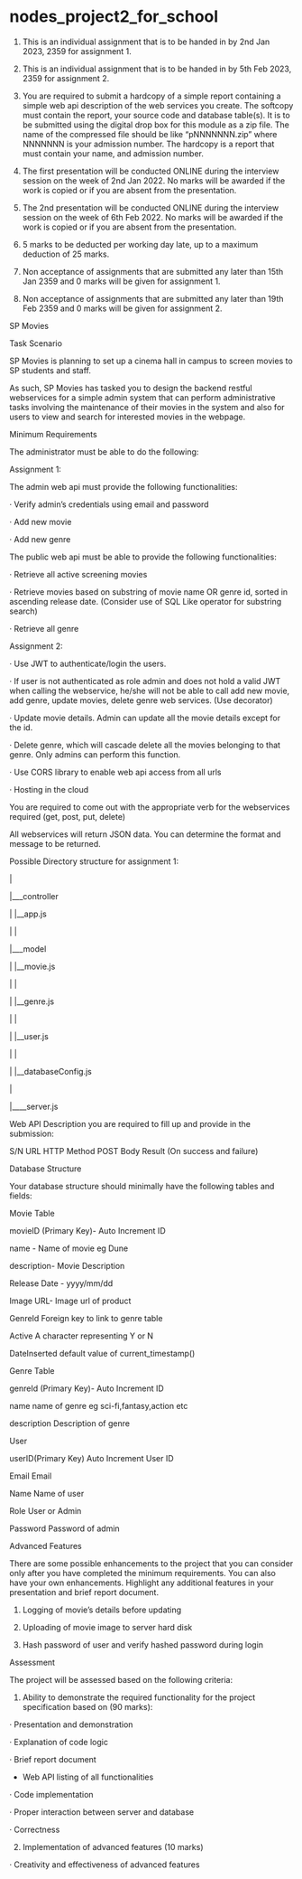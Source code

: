 # nodes_project2_for_school
1. This is an individual assignment that is to be handed in by 2nd Jan 2023, 2359 for assignment 1.

2. This is an individual assignment that is to be handed in by 5th Feb 2023, 2359 for assignment 2.

3. You are required to submit a hardcopy of a simple report containing a simple web api description of the web services you create. The softcopy must contain the report, your source code and database table(s). It is to be submitted using the digital drop box for this module as a zip file. The name of the compressed file should be like “pNNNNNNN.zip” where NNNNNNN is your admission number. The hardcopy is a report that must contain your name, and admission number.

4. The first presentation will be conducted ONLINE during the interview session on the week of 2nd Jan 2022. No marks will be awarded if the work is copied or if you are absent from the presentation.

5. The 2nd presentation will be conducted ONLINE during the interview session on the week of 6th Feb 2022. No marks will be awarded if the work is copied or if you are absent from the presentation.

6. 5 marks to be deducted per working day late, up to a maximum deduction of 25 marks.

7. Non acceptance of assignments that are submitted any later than 15th Jan 2359 and 0 marks will be given for assignment 1.

8. Non acceptance of assignments that are submitted any later than 19th Feb 2359 and 0 marks will be given for assignment 2.

SP Movies

Task Scenario

SP Movies is planning to set up a cinema hall in campus to screen movies to SP students and staff.

As such, SP Movies has tasked you to design the backend restful webservices for a simple admin system that can perform administrative tasks involving the maintenance of their movies in the system and also for users to view and search for interested movies in the webpage.

Minimum Requirements

The administrator must be able to do the following:

Assignment 1:

The admin web api must provide the following functionalities:

· Verify admin’s credentials using email and password

· Add new movie

· Add new genre

The public web api must be able to provide the following functionalities:

· Retrieve all active screening movies

· Retrieve movies based on substring of movie name OR genre id, sorted in ascending release date. (Consider use of SQL Like operator for substring search)

· Retrieve all genre

Assignment 2:

· Use JWT to authenticate/login the users.

· If user is not authenticated as role admin and does not hold a valid JWT when calling the webservice, he/she will not be able to call add new movie, add genre, update movies, delete genre web services. (Use decorator)

· Update movie details. Admin can update all the movie details except for the id.

· Delete genre, which will cascade delete all the movies belonging to that genre. Only admins can perform this function.

· Use CORS library to enable web api access from all urls

· Hosting in the cloud

You are required to come out with the appropriate verb for the webservices required (get, post, put, delete)

All webservices will return JSON data. You can determine the format and message to be returned.

Possible Directory structure for assignment 1:

|

|___controller

| |__app.js

| |

|___model

| |__movie.js

| |

| |__genre.js

| |

| |__user.js

| |

| |__databaseConfig.js

|

|____server.js

Web API Description you are required to fill up and provide in the submission:

S/N URL HTTP Method POST Body Result (On success and failure)

Database Structure

Your database structure should minimally have the following tables and fields:

Movie Table

movieID (Primary Key)- Auto Increment ID

name - Name of movie eg Dune

description- Movie Description

Release Date - yyyy/mm/dd

Image URL- Image url of product

GenreId Foreign key to link to genre table

Active A character representing Y or N

DateInserted default value of current_timestamp()

Genre Table

genreId (Primary Key)- Auto Increment ID

name name of genre eg sci-fi,fantasy,action etc

description Description of genre

User

userID(Primary Key) Auto Increment User ID

Email Email

Name Name of user

Role User or Admin

Password Password of admin

Advanced Features

There are some possible enhancements to the project that you can consider only after you have completed the minimum requirements. You can also have your own enhancements. Highlight any additional features in your presentation and brief report document.

1. Logging of movie’s details before updating

2. Uploading of movie image to server hard disk

3. Hash password of user and verify hashed password during login

Assessment

The project will be assessed based on the following criteria:

1. Ability to demonstrate the required functionality for the project specification based on (90 marks):

· Presentation and demonstration

· Explanation of code logic

· Brief report document

- Web API listing of all functionalities

· Code implementation

· Proper interaction between server and database

· Correctness

2. Implementation of advanced features (10 marks)

· Creativity and effectiveness of advanced features
